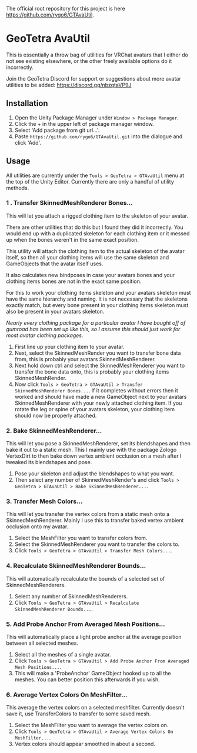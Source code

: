 The official root repository for this project is here https://github.com/rygo6/GTAvaUtil.

# GeoTetra AvaUtil

This is essentially a throw bag of utilities for VRChat avatars that I either do not see existing elsewhere, or the other freely available options do it incorrectly.

Join the GeoTetra Discord for support or suggestions about more avatar utilities to be added: https://discord.gg/nbzqtaVP9J

## Installation

1. Open the Unity Package Manager under `Window > Package Manager`.
2. Click the + in the upper left of package manager window.
3. Select 'Add package from git url...'.
4. Paste `https://github.com/rygo6/GTAvaUtil.git` into the dialogue and click 'Add'.

## Usage

All utilities are currently under the `Tools > GeoTetra > GTAvaUtil` menu at the top of the Unity Editor. Currently there are only a handful of utility methods.

### 1 . Transfer SkinnedMeshRenderer Bones...

 This will let you attach a rigged clothing item to the skeleton of your avatar.

There are other utilities that do this but I found they did it incorrectly. You would end up with a duplicated skeleton for each clothing item or it messed up when the bones weren't in the same exact position.

This utility will attach the clothing item to the actual skeleton of the avatar itself, so then all your clothing items will use the same skeleton and GameObjects that the avatar itself uses. 

It also calculates new bindposes in case your avatars bones and your clothing items bones are not in the exact same position.

For this to work your clothing items skeleton and your avatars skeleton must have the same hierarchy and naming. It is not necessary that the skeletons exactly match, but every bone present in your clothing items skeleton must also be present in your avatars skeleton. 

*Nearly every clothing package for a particular avatar I have bought off of gumroad has been set up like this, so I assume this should just work for most avatar clothing packages.*

1. First line up your clothing item to your avatar. 
2. Next, select the SkinnedMeshRender you want to transfer bone data from, this is probably your avatars SkinnedMeshRenderer.
3. Next hold down ctrl and select the SkinnedMeshRenderer you want to transfer the bone data onto, this is probably your clothing items SkinnedMeshRender.
4. Now click `Tools > GeoTetra > GTAvaUtil > Transfer SkinnedMeshRenderer Bones...`. If it completes without errors then it worked and should have made a new GameObject next to your avatars SkinnedMeshRenderer with your newly attached clothing item. If you rotate the leg or spine of your avatars skeleton, your clothing item should now be properly attached.

### 2. Bake SkinnedMeshRenderer...

This will let you pose a SkinnedMeshRenderer, set its blendshapes and then bake it out to a static mesh. This I mainly use with the package Zologo VertexDirt to then bake down vertex ambient occlusion on a mesh after I tweaked its blendshapes and pose.

1. Pose your skeleton and adjust the blendshapes to what you want.
2. Then select any number of SkinnedMeshRender's and click `Tools > GeoTetra > GTAvaUtil > Bake SkinnedMeshRenderer...`.

### 3. Transfer Mesh Colors...

This will let you transfer the vertex colors from a static mesh onto a SkinnedMeshRenderer. Mainly I use this to transfer baked vertex ambient occlusion onto my avatar.

1. Select the MeshFilter you want to transfer colors from.
2. Select the SkinnedMeshRenderer you want to transfer the colors to.
3. Click `Tools > GeoTetra > GTAvaUtil > Transfer Mesh Colors...`.

### 4. Recalculate SkinnedMeshRenderer Bounds...

This will automatically recalculate the bounds of a selected set of SkinnedMeshRenderers.

1. Select any number of SkinnedMeshRenderers.
2. Click `Tools > GeoTetra > GTAvaUtil > Recalculate SkinnedMeshRenderer Bounds...`.

### 5. Add Probe Anchor From Averaged Mesh Positions...

This will automatically place a light probe anchor at the average position between all selected meshes.

1. Select all the meshes of a single avatar.
2. Click `Tools > GeoTetra > GTAvaUtil > Add Probe Anchor From Averaged Mesh Positions...`.
3. This will make a 'ProbeAnchor' GameObject hooked up to all the meshes. You can better position this afterwards if you wish.

### 6. Average Vertex Colors On MeshFilter...

This average the vertex colors on a selected meshfilter. Currently doesn't save it, use TransferColors to transfer to some saved mesh.

1. Select the MeshFilter you want to average the vertex colors on.
2. Click `Tools > GeoTetra > GTAvaUtil > Average Vertex Colors On MeshFilter...`.
3. Vertex colors should appear smoothed in about a second.